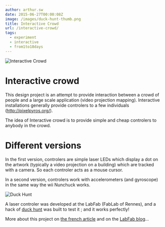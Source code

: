 ```yaml
---
author: arthur.sw
date: 2015-06-27T00:00:08Z
image: /images/duck-hunt-thumb.png
title: Interactive Crowd
url: /interactive-crowd/
tags:
  - experiment
  - interactive
  - from1to18days
---
```


![Interactive Crowd](/images/interactive-crowd.jpg)

# Interactive crowd

This design project is an attempt to provide interaction between a crowd of people and a large scale application (video projection mapping). Interactive installations generally provide controlers to a few individuals (http://pixelpyros.org/).

The idea of Interactive crowd is to provide simple and cheap controlers to anybody in the crowd.

# Different versions

In the first version, controlers are simple laser LEDs which display a dot on the artwork (typically a video projection on a building) which are tracked with a camera. So each controler acts as a mouse cursor.

In a second version, controlers work with accelerometers (and gyroscope) in the same way the wii Nunchuck works. 

![Duck Hunt](/images/duck-hunt.png)

A laser controler was developed at the LabFab (FabLab of Rennes), and a hack of [duck hunt](https://en.wikipedia.org/wiki/Duck_Hunt) was built to test it ; and it works perfectly! 

More about this project on [the french article](/fr/interactive-crowd) and on the [LabFab blog](http://www.labfab.fr/portfolio-item/interactive-crowd/)...